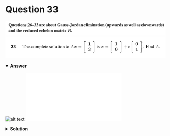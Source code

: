 # Question 33
![alt text](../ques-ref-26-33.png)
![alt text](q33.png)

<details open>
<summary><b>Answer</b></summary>

![alt text](a33.svg)
![alt text](a33.py)
</details>

<details>
<summary><b>Solution</b></summary>

![alt text](s33.png)
</details>
